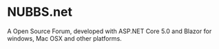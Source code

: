 # NUBBS.net
A Open Source Forum, developed with ASP.NET Core 5.0 and Blazor for windows, Mac OSX and other platforms. 
